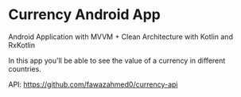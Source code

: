 # Currency Android App

Android Application with MVVM + Clean Architecture with Kotlin and RxKotlin

In this app you'll be able to see the value of a currency in different countries. 

API: https://github.com/fawazahmed0/currency-api
